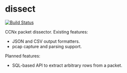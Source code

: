 # dissect

[![Build Status](https://travis-ci.org/chris-wood/dissect.svg?branch=master)](https://travis-ci.org/chris-wood/dissect)

CCNx packet dissector. Existing features:

- JSON and CSV output formatters.
- pcap capture and parsing support.

Planned features:

- SQL-based API to extract arbitrary rows from a packet.